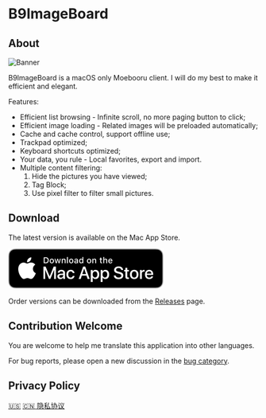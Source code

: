 # B9ImageBoard

## About

![Banner](https://repository-images.githubusercontent.com/352020421/c0a33980-b198-11eb-8322-a8429f943c7f)

B9ImageBoard is a macOS only Moebooru client. I will do my best to make it efficient and elegant.

Features:

* Efficient list browsing - Infinite scroll, no more paging button to click;
* Efficient image loading - Related images will be preloaded automatically;
* Cache and cache control, support offline use;
* Trackpad optimized;
* Keyboard shortcuts optimized;
* Your data, you rule - Local favorites, export and import.
* Multiple content filtering:
    1. Hide the pictures you have viewed;
    2. Tag Block;
    3. Use pixel filter to filter small pictures.

<!--
B9ImageBoard 是一个 Moebooru 浏览器，我将尽我所能使之高效、优雅。

特性：

* 高效的列表浏览 - 无限滚动，不再需要点分页按钮；
* 高效的图片浏览 - 相关图片会自动预加载；
* 缓存及其控制，支持离线使用；
* 专为触控板优化；
* 丰富的键盘快捷键；
* 你的数据你做主 - 本地收藏、数据导入导出；
* 多种内容过滤：
    1. 隐藏已阅图片；
    2. 标签过滤；
    3. 按像素过滤小图。
-->

## Download

The latest version is available on the Mac App Store.

[![Download on the Mac App Store](Assets/app_store_mac_download.svg)](https://apps.apple.com/cn/app/b9imageboard/id1560766755)

Order versions can be downloaded from the [Releases](https://github.com/b9software/B9ImageBoard/releases) page.

## Contribution Welcome

You are welcome to help me translate this application into other languages.

For bug reports, please open a new discussion in the [bug category](https://github.com/b9software/B9ImageBoard/discussions/categories/bug).

## Privacy Policy

[:us:](PrivacyPolicy.md) [:cn: 隐私协议](PrivacyPolicy.zh.md)
